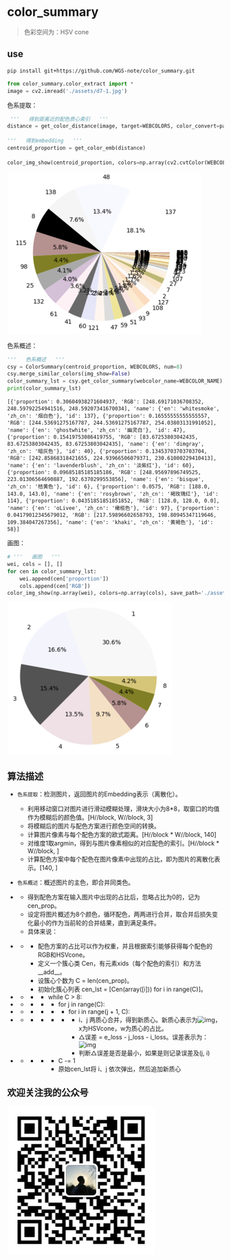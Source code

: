 # color_summary
> 色彩空间为：HSV cone

## use

```shell
pip install git+https://github.com/WGS-note/color_summary.git
```

```python
from color_summary.color_extract import *
image = cv2.imread('./assets/d7-1.jpg')
```

色系提取：

```python
 '''   得到距离近的配色质心索引   '''
distance = get_color_distance(image, target=WEBCOLORS, color_convert=partial(bgr2hsvcone, r=10), blur_block=8)   # HSV cone

'''   得到embedding   '''
centroid_proportion = get_color_emb(distance)

color_img_show(centroid_proportion, colors=np.array(cv2.cvtColor(WEBCOLORS, cv2.COLOR_BGR2RGB)), save_path='./assets/clu_color_pie.jpg')
```

<img src="./assets/1.png" style="zoom:50%;" />

色系概述：

```python
'''   色系概述   '''
csy = ColorSummary(centroid_proportion, WEBCOLORS, num=8)
csy.merge_similar_colors(img_show=False)
color_summary_lst = csy.get_color_summary(webcolor_name=WEBCOLOR_NAME)
print(color_summary_lst)
```

```
[{'proportion': 0.30604938271604937, 'RGB': [248.69171036708352, 248.59792254941516, 248.59207341670034], 'name': {'en': 'whitesmoke', 'zh_cn': '烟白色'}, 'id': 137}, {'proportion': 0.16555555555555557, 'RGB': [244.53691275167787, 244.53691275167787, 254.03803131991052], 'name': {'en': 'ghostwhite', 'zh_cn': '幽灵白'}, 'id': 47}, {'proportion': 0.15419753086419755, 'RGB': [83.67253803042435, 83.67253803042435, 83.67253803042435], 'name': {'en': 'dimgray', 'zh_cn': '暗灰色'}, 'id': 40}, {'proportion': 0.13453703703703704, 'RGB': [242.85868318421655, 224.93966506079371, 230.61000229410413], 'name': {'en': 'lavenderblush', 'zh_cn': '淡紫红'}, 'id': 60}, {'proportion': 0.09685185185185186, 'RGB': [248.95697896749525, 223.01306564690887, 192.6370299553856], 'name': {'en': 'bisque', 'zh_cn': '桔黄色'}, 'id': 6}, {'proportion': 0.0575, 'RGB': [188.0, 143.0, 143.0], 'name': {'en': 'rosybrown', 'zh_cn': '褐玫瑰红'}, 'id': 114}, {'proportion': 0.04351851851851852, 'RGB': [128.0, 128.0, 0.0], 'name': {'en': 'oLivee', 'zh_cn': '橄榄色'}, 'id': 97}, {'proportion': 0.04179012345679012, 'RGB': [217.59896602658793, 198.80945347119646, 109.384047267356], 'name': {'en': 'khaki', 'zh_cn': '黄褐色'}, 'id': 58}]
```

画图：

```python
# '''   画图   '''
wei, cols = [], []
for cen in color_summary_lst:
    wei.append(cen['proportion'])
    cols.append(cen['RGB'])
color_img_show(np.array(wei), colors=np.array(cols), save_path='./assets/clu_color_pie.jpg')
```

<img src="./assets/2.png" style="zoom:50%;" />



## 算法描述

+ `色系提取`：检测图片，返回图片的Embedding表示（离散化）。

  + 利用移动窗口对图片进行滑动模糊处理，滑块大小为8*8，取窗口的均值作为模糊后的颜色值。[H//block, W//block, 3]
  + 将模糊后的图片与配色方案进行颜色空间的转换。
  + 计算图片像素与每个配色方案的欧式距离。[H//block * W//block, 140]
  + 对维度1取argmin，得到与图片像素相似的对应配色的索引。[H//block * W//block, ]
  + 计算配色方案中每个配色在图片像素中出现的占比，即为图片的离散化表示。[140, ]

+ `色系概述`：概述图片的主色，即合并同类色。

+ - 得到配色方案在输入图片中出现的占比后，忽略占比为0的，记为cen_prop。
  - 设定将图片概述为8个颜色，循环配色，两两进行合并，取合并后损失变化最小的作为当前轮的合并结果，直到满足条件。
  - 具体来说：

- - - 配色方案的占比可以作为权重，并且根据索引能够获得每个配色的RGB和HSVcone。
    - 定义一个簇心类 Cen，有元素xids（每个配色的索引）和方法__add__。
    - 设簇心个数为 C = len(cen_prop)。
    - 初始化簇心列表 cen_lst = [Cen(array([i])) for i in range(C)]。

- - - - while C > 8:

- - - - - for j in range(C):

- - - - - - for i in range(j + 1, C):

- - - - - - - i、j 两质心合并，得到新质心。新质心表示为![img](https://cdn.nlark.com/yuque/__latex/2c35f7f85d4fc435d2aae54b88c3a85d.svg)，x为HSVcone，w为质心的占比。
            - △误差 = e_loss - j_loss - i_loss。误差表示为：![img](https://cdn.nlark.com/yuque/__latex/26c8d2d6772910157e957879e8505985.svg)
            - 判断△误差是否是最小，如果是则记录误差及(j, i)

- - - - - C -= 1
        - 原始cen_lst将 i、j 依次弹出，然后追加新质心

## 欢迎关注我的公众号

![](./assets/qrcode_for_gh_8b495d044634_344.jpg)





